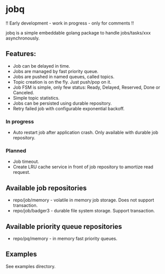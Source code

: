 # jobq

!! Early development - work in progress - only for comments !!

jobq is a simple embeddable golang package to handle jobs/tasks/xxx asynchronously.

## Features:

- Job can be delayed in time.
- Jobs are managed by fast priority queue.
- Jobs are pushed in named queues, called topics.
- Topic creation is on the fly. Just push/pop on it.
- Job FSM is simple, only few status: Ready, Delayed, Reserved, Done or Canceled.
- Simple topic statistics.
- Jobs can be persisted using durable repository.
- Retry failed job with configurable exponential backoff.

### In progress

- Auto restart job after application crash. Only available with durable job repository.

### Planned

- Job timeout.
- Create LRU cache service in front of job repository to amortize read request.

## Available job repositories

- repo/job/memory - volatile in memory job storage. Does not support transaction.
- repo/job/badger3 - durable file system storage. Support transaction.

## Available priority queue repositories

- repo/pq/memory - in memory fast priority queues.

## Examples

See examples directory.
